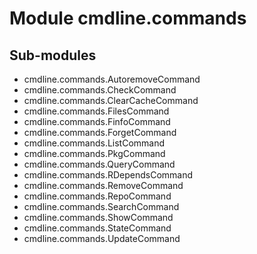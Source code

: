 Module cmdline.commands
=======================

Sub-modules
-----------
* cmdline.commands.AutoremoveCommand
* cmdline.commands.CheckCommand
* cmdline.commands.ClearCacheCommand
* cmdline.commands.FilesCommand
* cmdline.commands.FinfoCommand
* cmdline.commands.ForgetCommand
* cmdline.commands.ListCommand
* cmdline.commands.PkgCommand
* cmdline.commands.QueryCommand
* cmdline.commands.RDependsCommand
* cmdline.commands.RemoveCommand
* cmdline.commands.RepoCommand
* cmdline.commands.SearchCommand
* cmdline.commands.ShowCommand
* cmdline.commands.StateCommand
* cmdline.commands.UpdateCommand